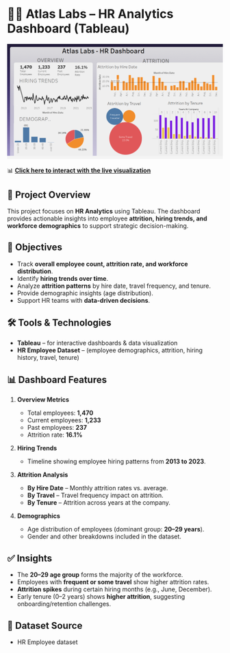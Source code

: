 # 👩‍💼 Atlas Labs – HR Analytics Dashboard (Tableau)

![Atlas-Labs-HR-Analytics-Dashboard-Tableau-](Atlas.png)

📊 **[Click here to interact with the live visualization](https://public.tableau.com/views/HRAnalytics_17227485232780/HRDashboard?:language=en-US&:sid=&:redirect=auth&:display_count=n&:origin=viz_share_link)**

## 📌 Project Overview

This project focuses on **HR Analytics** using Tableau. The dashboard provides actionable insights into employee **attrition, hiring trends, and workforce demographics** to support strategic decision-making.

## 🎯 Objectives

* Track **overall employee count, attrition rate, and workforce distribution**.
* Identify **hiring trends over time**.
* Analyze **attrition patterns** by hire date, travel frequency, and tenure.
* Provide demographic insights (age distribution).
* Support HR teams with **data-driven decisions**.

## 🛠️ Tools & Technologies

* **Tableau** – for interactive dashboards & data visualization
* **HR Employee Dataset** – (employee demographics, attrition, hiring history, travel, tenure)

## 📊 Dashboard Features

1. **Overview Metrics**

   * Total employees: **1,470**
   * Current employees: **1,233**
   * Past employees: **237**
   * Attrition rate: **16.1%**

2. **Hiring Trends**

   * Timeline showing employee hiring patterns from **2013 to 2023**.

3. **Attrition Analysis**

   * **By Hire Date** – Monthly attrition rates vs. average.
   * **By Travel** – Travel frequency impact on attrition.
   * **By Tenure** – Attrition across years at the company.

4. **Demographics**

   * Age distribution of employees (dominant group: **20–29 years**).
   * Gender and other breakdowns included in the dataset.

## ✅ Insights

* The **20–29 age group** forms the majority of the workforce.
* Employees with **frequent or some travel** show higher attrition rates.
* **Attrition spikes** during certain hiring months (e.g., June, December).
* Early tenure (0–2 years) shows **higher attrition**, suggesting onboarding/retention challenges.

## 📂 Dataset Source

* HR Employee dataset

